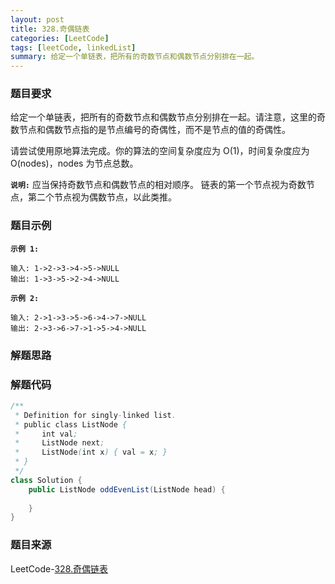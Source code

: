 ```yaml
---
layout: post
title: 328.奇偶链表
categories: [LeetCode]
tags: [leetCode, linkedList]
summary: 给定一个单链表，把所有的奇数节点和偶数节点分别排在一起。
---
```


### 题目要求
给定一个单链表，把所有的奇数节点和偶数节点分别排在一起。请注意，这里的奇数节点和偶数节点指的是节点编号的奇偶性，而不是节点的值的奇偶性。

请尝试使用原地算法完成。你的算法的空间复杂度应为 O(1)，时间复杂度应为 O(nodes)，nodes 为节点总数。


**`说明:`**
应当保持奇数节点和偶数节点的相对顺序。
链表的第一个节点视为奇数节点，第二个节点视为偶数节点，以此类推。


### 题目示例
**`示例 1:`**
```
输入: 1->2->3->4->5->NULL
输出: 1->3->5->2->4->NULL
```

**`示例 2:`**
```
输入: 2->1->3->5->6->4->7->NULL 
输出: 2->3->6->7->1->5->4->NULL
```

### 解题思路


### 解题代码
```java
/**
 * Definition for singly-linked list.
 * public class ListNode {
 *     int val;
 *     ListNode next;
 *     ListNode(int x) { val = x; }
 * }
 */
class Solution {
    public ListNode oddEvenList(ListNode head) {
        
    }
}
```


### 题目来源
LeetCode-[328.奇偶链表](https://leetcode-cn.com/problems/odd-even-linked-list/)
